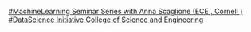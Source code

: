 [#MachineLearning Seminar Series with Anna Scaglione (ECE , Cornell )   #DataScience Initiative   College of Science and Engineering](https://qi.tc/qi/111721)